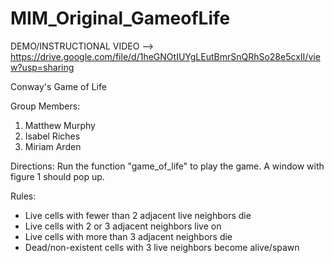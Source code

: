 # MIM_Original_GameofLife

DEMO/INSTRUCTIONAL VIDEO --> https://drive.google.com/file/d/1heGNOtIUYgLEutBmrSnQRhSo28e5cxII/view?usp=sharing

Conway's Game of Life


Group Members:
1. Matthew Murphy
2. Isabel Riches
3. Miriam Arden

Directions:
Run the function "game_of_life" to play the game. A window with figure 1 should pop up.

Rules:
- Live cells with fewer than 2 adjacent live neighbors die
- Live cells with 2 or 3 adjacent neighbors live on
- Live cells with more than 3 adjacent neighbors die
- Dead/non-existent cells with 3 live neighbors become alive/spawn

